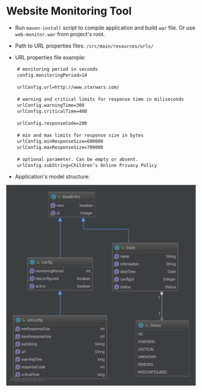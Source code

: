 Website Monitoring Tool 
=======================
- Run `maven-install` script to compile application and build `war` file. Or use `web-monitor.war` from project's root.

- Path to URL properties files: `/src/main/resources/urls/`

- URL properties file example:
```properties
    # monitoring period in seconds
    config.monitoringPeriod=14
    
    urlConfig.url=http://www.starwars.com/
    
    # warning and critical limits for response time in miliseconds
    urlConfig.warningTime=300
    urlConfig.criticalTime=400
    
    urlConfig.responseCode=200
    
    # min and max limits for response size in bytes
    urlConfig.minResponseSize=600000
    urlConfig.maxResponseSize=700000
    
    # optional parameter. Can be empty or absent.
    urlConfig.subString=Children’s Online Privacy Policy
```
    
- Application's model structure:

![alt text](https://github.com/shcho-isle/web-monitor/blob/master/diagram.png)